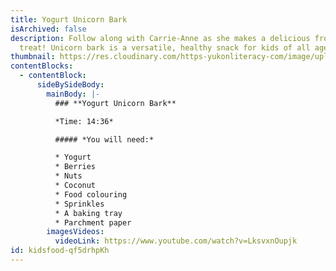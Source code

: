 ```yaml
---
title: Yogurt Unicorn Bark
isArchived: false
description: Follow along with Carrie-Anne as she makes a delicious frozen
  treat! Unicorn bark is a versatile, healthy snack for kids of all ages.
thumbnail: https://res.cloudinary.com/https-yukonliteracy-com/image/upload/q_35/v1648534590/screen-shot-2021-10-06-at-10.44.16-am_q5roit.png
contentBlocks:
  - contentBlock:
      sideBySideBody:
        mainBody: |-
          ### **Yogurt Unicorn Bark**

          *Time: 14:36*

          ##### *You will need:*

          * Yogurt
          * Berries
          * Nuts
          * Coconut
          * Food colouring
          * Sprinkles
          * A baking tray
          * Parchment paper
        imagesVideos:
          videoLink: https://www.youtube.com/watch?v=LksvxnOupjk
id: kidsfood-qf5drhpKh
---
```


